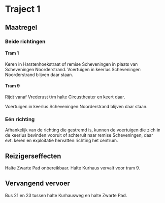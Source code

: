 # Traject 1
## Maatregel
### Beide richtingen

#### Tram 1
Keren in Harstenhoekstraat of remise Scheveningen in plaats van Scheveningen Noorderstrand.
Voertuigen in keerlus Scheveningen Noorderstrand blijven daar staan.

#### Tram 9
Rijdt vanaf Vrederust t/m halte Circustheater en keert daar.

Voertuigen in keerlus Scheveningen Noorderstrand blijven daar staan.

### Eén richting
Afhankelijk van de richting die gestremd is, kunnen de voertuigen die zich in de keerlus bevinden vooruit of achteruit naar remise Scheveningen, daar evt. keren en exploitatie hervatten richting het centrum.

## Reizigerseffecten
Halte Zwarte Pad onbereikbaar. 
Halte Kurhaus vervalt voor tram 9.

## Vervangend vervoer
Bus 21 en 23 tussen halte Kurhausweg en halte Zwarte Pad.
